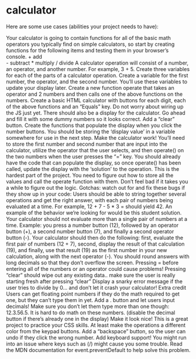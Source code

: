 # calculator

Here are some use cases (abilities your project needs to have):

Your calculator is going to contain functions for all of the basic math operators you typically find on simple calculators, so start by creating functions for the following items and testing them in your browser’s console.
    +   add     
    -   subtract
    *   multiply
    /   divide
A calculator operation will consist of a number, an operator, and another number. For example, 3 + 5. Create three variables for each of the parts of a calculator operation. Create a variable for the first number, the operator, and the second number. You’ll use these variables to update your display later.
Create a new function operate that takes an operator and 2 numbers and then calls one of the above functions on the numbers.
Create a basic HTML calculator with buttons for each digit, each of the above functions and an “Equals” key.
Do not worry about wiring up the JS just yet.
There should also be a display for the calculator. Go ahead and fill it with some dummy numbers so it looks correct.
Add a “clear” button.
Create the functions that populate the display when you click the number buttons. You should be storing the ‘display value’ in a variable somewhere for use in the next step.
Make the calculator work! You’ll need to store the first number and second number that are input into the calculator, utilize the operator that the user selects, and then operate() on the two numbers when the user presses the “=” key.
You should already have the code that can populate the display, so once operate() has been called, update the display with the ‘solution’ to the operation.
This is the hardest part of the project. You need to figure out how to store all the values and call the operate function with them. Don’t feel bad if it takes you a while to figure out the logic.
Gotchas: watch out for and fix these bugs if they show up in your code:
Users should be able to string together several operations and get the right answer, with each pair of numbers being evaluated at a time. For example, 12 + 7 - 5 * 3 = should yield 42. An example of the behavior we’re looking for would be this student solution.
Your calculator should not evaluate more than a single pair of numbers at a time. Example: you press a number button (12), followed by an operator button (+), a second number button (7), and finally a second operator button (-). Your calculator should then do the following: first, evaluate the first pair of numbers (12 + 7), second, display the result of that calculation (19), and finally, use that result (19) as the first number in your new calculation, along with the next operator (-).
You should round answers with long decimals so that they don’t overflow the screen.
Pressing = before entering all of the numbers or an operator could cause problems!
Pressing “clear” should wipe out any existing data.. make sure the user is really starting fresh after pressing “clear”
Display a snarky error message if the user tries to divide by 0… and don’t let it crash your calculator!
Extra credit
Users can get floating point numbers if they do the math required to get one, but they can’t type them in yet. Add a . button and let users input decimals! Make sure you don’t let them type more than one though: 12.3.56.5. It is hard to do math on these numbers. (disable the decimal button if there’s already one in the display)
Make it look nice! This is a great project to practice your CSS skills. At least make the operations a different color from the keypad buttons.
Add a “backspace” button, so the user can undo if they click the wrong number.
Add keyboard support! You might run into an issue where keys such as (/) might cause you some trouble. Read the MDN documentation for event.preventDefault to help solve this problem.